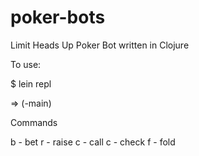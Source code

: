 poker-bots
==========

Limit Heads Up Poker Bot written in Clojure

To use: 

$ lein repl

=> (-main)

Commands 

b - bet
r - raise
c - call
c - check
f - fold